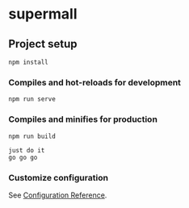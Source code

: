 # supermall

## Project setup

```
npm install
```

### Compiles and hot-reloads for development

```
npm run serve
```

### Compiles and minifies for production

```
npm run build
```

```
just do it
go go go
```

### Customize configuration

See [Configuration Reference](https://cli.vuejs.org/config/).
